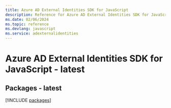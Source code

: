 ```yaml
---
title: Azure AD External Identities SDK for JavaScript
description: Reference for Azure AD External Identities SDK for JavaScript
ms.date: 02/06/2024
ms.topic: reference
ms.devlang: javascript
ms.service: adexternalidentities
---
```

# Azure AD External Identities SDK for JavaScript - latest
## Packages - latest
[!INCLUDE [packages](ad-external-identities-index.md)]